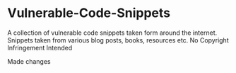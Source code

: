# Vulnerable-Code-Snippets

A collection of vulnerable code snippets taken form around the internet. Snippets taken from various blog posts, books, resources etc. No Copyright Infringement Intended


Made changes